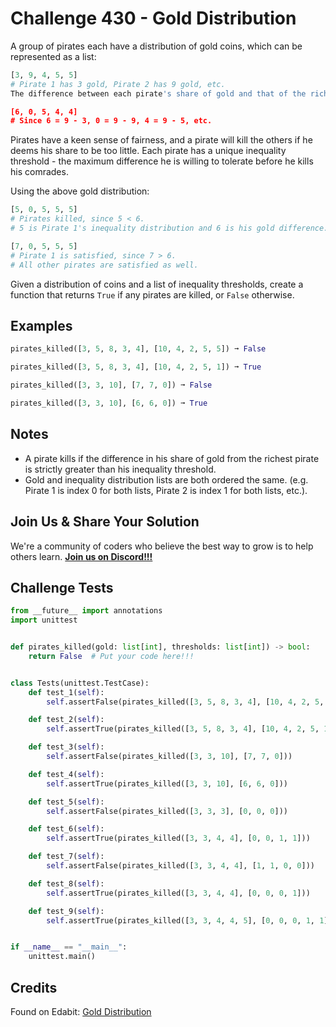 # Challenge 430 - Gold Distribution

A group of pirates each have a distribution of gold coins, which can be represented as a list:
```python
[3, 9, 4, 5, 5]
# Pirate 1 has 3 gold, Pirate 2 has 9 gold, etc.
The difference between each pirate's share of gold and that of the richest pirate is represented as:

[6, 0, 5, 4, 4]
# Since 6 = 9 - 3, 0 = 9 - 9, 4 = 9 - 5, etc.
```
Pirates have a keen sense of fairness, and a pirate will kill the others if he deems his share to be too little. Each pirate has a unique inequality threshold - the maximum difference he is willing to tolerate before he kills his comrades.

Using the above gold distribution:
```python
[5, 0, 5, 5, 5]
# Pirates killed, since 5 < 6.
# 5 is Pirate 1's inequality distribution and 6 is his gold difference.

[7, 0, 5, 5, 5]
# Pirate 1 is satisfied, since 7 > 6.
# All other pirates are satisfied as well.
```
Given a distribution of coins and a list of inequality thresholds, create a function that returns `True` if any pirates are killed, or `False` otherwise.

## Examples
```python
pirates_killed([3, 5, 8, 3, 4], [10, 4, 2, 5, 5]) ➞ False

pirates_killed([3, 5, 8, 3, 4], [10, 4, 2, 5, 1]) ➞ True

pirates_killed([3, 3, 10], [7, 7, 0]) ➞ False

pirates_killed([3, 3, 10], [6, 6, 0]) ➞ True
```
## Notes

- A pirate kills if the difference in his share of gold from the richest pirate is strictly greater than his inequality threshold.
- Gold and inequality distribution lists are both ordered the same. (e.g. Pirate 1 is index 0 for both lists, Pirate 2 is index 1 for both lists, etc.).

## Join Us & Share Your Solution

We're a community of coders who believe the best way to grow is to help others learn. **[Join us on Discord!!!](https://discord.gg/sfHykntuGy)**

## Challenge Tests
```python
from __future__ import annotations
import unittest


def pirates_killed(gold: list[int], thresholds: list[int]) -> bool:
    return False  # Put your code here!!!


class Tests(unittest.TestCase):
    def test_1(self):
        self.assertFalse(pirates_killed([3, 5, 8, 3, 4], [10, 4, 2, 5, 5]))

    def test_2(self):
        self.assertTrue(pirates_killed([3, 5, 8, 3, 4], [10, 4, 2, 5, 1]))

    def test_3(self):
        self.assertFalse(pirates_killed([3, 3, 10], [7, 7, 0]))

    def test_4(self):
        self.assertTrue(pirates_killed([3, 3, 10], [6, 6, 0]))

    def test_5(self):
        self.assertFalse(pirates_killed([3, 3, 3], [0, 0, 0]))

    def test_6(self):
        self.assertTrue(pirates_killed([3, 3, 4, 4], [0, 0, 1, 1]))

    def test_7(self):
        self.assertFalse(pirates_killed([3, 3, 4, 4], [1, 1, 0, 0]))

    def test_8(self):
        self.assertTrue(pirates_killed([3, 3, 4, 4], [0, 0, 0, 1]))

    def test_9(self):
        self.assertTrue(pirates_killed([3, 3, 4, 4, 5], [0, 0, 0, 1, 1]))


if __name__ == "__main__":
    unittest.main()
```
## Credits

Found on Edabit: [Gold Distribution](https://edabit.com/challenge/eraBhwF8HkJDAa2pS)
